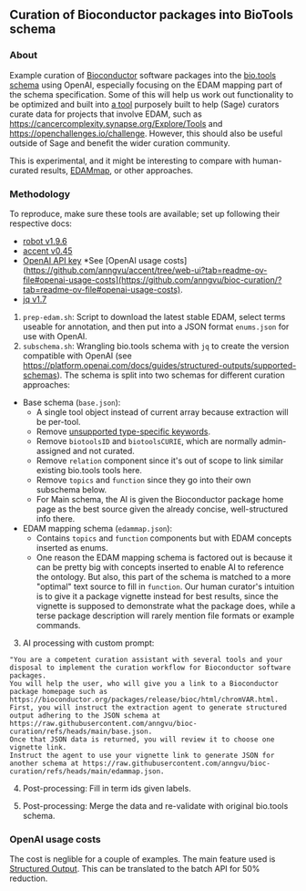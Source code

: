 
## Curation of Bioconductor packages into BioTools schema

### About

Example curation of [Bioconductor](https://bioconductor.org/) software packages into the [bio.tools schema](https://github.com/bio-tools/biotoolsSchema) using OpenAI, especially focusing on the EDAM mapping part of the schema specification. Some of this will help us work out functionality to be optimized and built into [a tool](https://github.com/anngvu/accent) purposely built to help (Sage) curators curate data for projects that involve EDAM, such as https://cancercomplexity.synapse.org/Explore/Tools and https://openchallenges.io/challenge. However, this should also be useful outside of Sage and benefit the wider curation community.

This is experimental, and it might be interesting to compare with human-curated results, [EDAMmap](https://github.com/edamontology/edammap), or other approaches. 

### Methodology

To reproduce, make sure these tools are available; set up following their respective docs:
- [robot v1.9.6](http://robot.obolibrary.org/)
- [accent v0.45](https://github.com/anngvu/accent)
- [OpenAI API key](https://platform.openai.com/docs/quickstart) *See [OpenAI usage costs](https://github.com/anngvu/accent/tree/web-ui?tab=readme-ov-file#openai-usage-costs](https://github.com/anngvu/bioc-curation/?tab=readme-ov-file#openai-usage-costs).
- [jq v1.7](https://jqlang.github.io/jq/) 

1. `prep-edam.sh`: Script to download the latest stable EDAM, select terms useable for annotation, and then put into a JSON format `enums.json` for use with OpenAI.
2. `subschema.sh`: Wrangling bio.tools schema with `jq` to create the version compatible with OpenAI (see https://platform.openai.com/docs/guides/structured-outputs/supported-schemas). The schema is split into two schemas for different curation approaches:
  - Base schema (`base.json`):
    - A single tool object instead of current array because extraction will be per-tool.
    - Remove [unsupported type-specific keywords](https://platform.openai.com/docs/guides/structured-outputs/some-type-specific-keywords-are-not-yet-supported). 
    - Remove `biotoolsID` and `biotoolsCURIE`, which are normally admin-assigned and not curated. 
    - Remove `relation` component since it's out of scope to link similar existing bio.tools tools here.  
    - Remove `topics` and `function` since they go into their own subschema below.
    - For Main schema, the AI is given the Bioconductor package home page as the best source given the already concise, well-structured info there. 
  - EDAM mapping schema (`edammap.json`):
    - Contains `topics` and `function` components but with EDAM concepts inserted as enums.
    - One reason the EDAM mapping schema is factored out is because it can be pretty big with concepts inserted to enable AI to reference the ontology. But also, this part of the schema is matched to a more "optimal" text source to fill in `function`. Our human curator's intuition is to give it a package vignette instead for best results, since the vignette is supposed to demonstrate what the package does, while a terse package description will rarely mention file formats or example commands.

3. AI processing with custom prompt: 
  ```
  "You are a competent curation assistant with several tools and your disposal to implement the curation workflow for Bioconductor software packages. 
  You will help the user, who will give you a link to a Bioconductor package homepage such as https://bioconductor.org/packages/release/bioc/html/chromVAR.html.
  First, you will instruct the extraction agent to generate structured output adhering to the JSON schema at https://raw.githubusercontent.com/anngvu/bioc-curation/refs/heads/main/base.json.
  Once that JSON data is returned, you will review it to choose one vignette link. 
  Instruct the agent to use your vignette link to generate JSON for another schema at https://raw.githubusercontent.com/anngvu/bioc-curation/refs/heads/main/edammap.json.
  ```

4. Post-processing: Fill in term ids given labels. 

5. Post-processing: Merge the data and re-validate with original bio.tools schema.


### OpenAI usage costs

The cost is neglible for a couple of examples. The main feature used is [Structured Output](https://openai.com/index/introducing-structured-outputs-in-the-api/). This can be translated to the batch API for 50% reduction.




